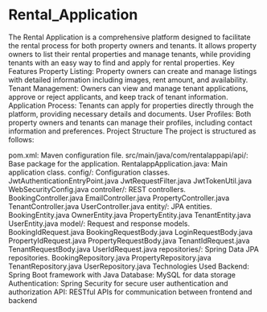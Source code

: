 # Rental_Application
The Rental Application is a comprehensive platform designed to facilitate the rental process for both property owners and tenants. It allows property owners to list their rental properties and manage tenants, while providing tenants with an easy way to find and apply for rental properties.
Key Features
Property Listing: Property owners can create and manage listings with detailed information including images, rent amount, and availability.
Tenant Management: Owners can view and manage tenant applications, approve or reject applicants, and keep track of tenant information.
Application Process: Tenants can apply for properties directly through the platform, providing necessary details and documents.
User Profiles: Both property owners and tenants can manage their profiles, including contact information and preferences.
Project Structure
The project is structured as follows:

pom.xml: Maven configuration file.
src/main/java/com/rentalappapi/api/: Base package for the application.
RentalappApplication.java: Main application class.
config/: Configuration classes.
JwtAuthenticationEntryPoint.java
JwtRequestFilter.java
JwtTokenUtil.java
WebSecurityConfig.java
controller/: REST controllers.
BookingController.java
EmailController.java
PropertyController.java
TenantController.java
UserController.java
entity/: JPA entities.
BookingEntity.java
OwnerEntity.java
PropertyEntity.java
TenantEntity.java
UserEntity.java
model/: Request and response models.
BookingIdRequest.java
BookingRequestBody.java
LoginRequestBody.java
PropertyIdRequest.java
PropertyRequestBody.java
TenantIdRequest.java
TenantRequestBody.java
UserIdRequest.java
repositories/: Spring Data JPA repositories.
BookingRepository.java
PropertyRepository.java
TenantRepository.java
UserRepository.java
Technologies Used
Backend: Spring Boot framework with Java
Database: MySQL for data storage
Authentication: Spring Security for secure user authentication and authorization
API: RESTful APIs for communication between frontend and backend

